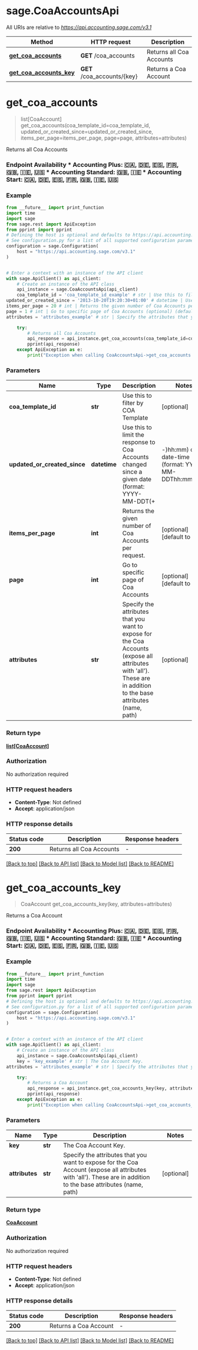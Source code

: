 # sage.CoaAccountsApi

All URIs are relative to *https://api.accounting.sage.com/v3.1*

Method | HTTP request | Description
------------- | ------------- | -------------
[**get_coa_accounts**](CoaAccountsApi.md#get_coa_accounts) | **GET** /coa_accounts | Returns all Coa Accounts
[**get_coa_accounts_key**](CoaAccountsApi.md#get_coa_accounts_key) | **GET** /coa_accounts/{key} | Returns a Coa Account


# **get_coa_accounts**
> list[CoaAccount] get_coa_accounts(coa_template_id=coa_template_id, updated_or_created_since=updated_or_created_since, items_per_page=items_per_page, page=page, attributes=attributes)

Returns all Coa Accounts

### Endpoint Availability  * Accounting Plus: 🇨🇦, 🇩🇪, 🇪🇸, 🇫🇷, 🇬🇧, 🇮🇪, 🇺🇸 * Accounting Standard: 🇬🇧, 🇮🇪 * Accounting Start: 🇨🇦, 🇩🇪, 🇪🇸, 🇫🇷, 🇬🇧, 🇮🇪, 🇺🇸

### Example

```python
from __future__ import print_function
import time
import sage
from sage.rest import ApiException
from pprint import pprint
# Defining the host is optional and defaults to https://api.accounting.sage.com/v3.1
# See configuration.py for a list of all supported configuration parameters.
configuration = sage.Configuration(
    host = "https://api.accounting.sage.com/v3.1"
)


# Enter a context with an instance of the API client
with sage.ApiClient() as api_client:
    # Create an instance of the API class
    api_instance = sage.CoaAccountsApi(api_client)
    coa_template_id = 'coa_template_id_example' # str | Use this to filter by COA Template (optional)
updated_or_created_since = '2013-10-20T19:20:30+01:00' # datetime | Use this to limit the response to Coa Accounts changed since a given date (format: YYYY-MM-DDT(+|-)hh:mm) or date-time (format: YYYY-MM-DDThh:mm:ss(+|-)hh:mm). Inclusive of the passed timestamp. (optional)
items_per_page = 20 # int | Returns the given number of Coa Accounts per request. (optional) (default to 20)
page = 1 # int | Go to specific page of Coa Accounts (optional) (default to 1)
attributes = 'attributes_example' # str | Specify the attributes that you want to expose for the Coa Accounts (expose all attributes with 'all'). These are in addition to the base attributes (name, path) (optional)

    try:
        # Returns all Coa Accounts
        api_response = api_instance.get_coa_accounts(coa_template_id=coa_template_id, updated_or_created_since=updated_or_created_since, items_per_page=items_per_page, page=page, attributes=attributes)
        pprint(api_response)
    except ApiException as e:
        print("Exception when calling CoaAccountsApi->get_coa_accounts: %s\n" % e)
```

### Parameters

Name | Type | Description  | Notes
------------- | ------------- | ------------- | -------------
 **coa_template_id** | **str**| Use this to filter by COA Template | [optional] 
 **updated_or_created_since** | **datetime**| Use this to limit the response to Coa Accounts changed since a given date (format: YYYY-MM-DDT(+|-)hh:mm) or date-time (format: YYYY-MM-DDThh:mm:ss(+|-)hh:mm). Inclusive of the passed timestamp. | [optional] 
 **items_per_page** | **int**| Returns the given number of Coa Accounts per request. | [optional] [default to 20]
 **page** | **int**| Go to specific page of Coa Accounts | [optional] [default to 1]
 **attributes** | **str**| Specify the attributes that you want to expose for the Coa Accounts (expose all attributes with &#39;all&#39;). These are in addition to the base attributes (name, path) | [optional] 

### Return type

[**list[CoaAccount]**](CoaAccount.md)

### Authorization

No authorization required

### HTTP request headers

 - **Content-Type**: Not defined
 - **Accept**: application/json

### HTTP response details
| Status code | Description | Response headers |
|-------------|-------------|------------------|
**200** | Returns all Coa Accounts |  -  |

[[Back to top]](#) [[Back to API list]](../README.md#documentation-for-api-endpoints) [[Back to Model list]](../README.md#documentation-for-models) [[Back to README]](../README.md)

# **get_coa_accounts_key**
> CoaAccount get_coa_accounts_key(key, attributes=attributes)

Returns a Coa Account

### Endpoint Availability  * Accounting Plus: 🇨🇦, 🇩🇪, 🇪🇸, 🇫🇷, 🇬🇧, 🇮🇪, 🇺🇸 * Accounting Standard: 🇬🇧, 🇮🇪 * Accounting Start: 🇨🇦, 🇩🇪, 🇪🇸, 🇫🇷, 🇬🇧, 🇮🇪, 🇺🇸

### Example

```python
from __future__ import print_function
import time
import sage
from sage.rest import ApiException
from pprint import pprint
# Defining the host is optional and defaults to https://api.accounting.sage.com/v3.1
# See configuration.py for a list of all supported configuration parameters.
configuration = sage.Configuration(
    host = "https://api.accounting.sage.com/v3.1"
)


# Enter a context with an instance of the API client
with sage.ApiClient() as api_client:
    # Create an instance of the API class
    api_instance = sage.CoaAccountsApi(api_client)
    key = 'key_example' # str | The Coa Account Key.
attributes = 'attributes_example' # str | Specify the attributes that you want to expose for the Coa Account (expose all attributes with 'all'). These are in addition to the base attributes (name, path) (optional)

    try:
        # Returns a Coa Account
        api_response = api_instance.get_coa_accounts_key(key, attributes=attributes)
        pprint(api_response)
    except ApiException as e:
        print("Exception when calling CoaAccountsApi->get_coa_accounts_key: %s\n" % e)
```

### Parameters

Name | Type | Description  | Notes
------------- | ------------- | ------------- | -------------
 **key** | **str**| The Coa Account Key. | 
 **attributes** | **str**| Specify the attributes that you want to expose for the Coa Account (expose all attributes with &#39;all&#39;). These are in addition to the base attributes (name, path) | [optional] 

### Return type

[**CoaAccount**](CoaAccount.md)

### Authorization

No authorization required

### HTTP request headers

 - **Content-Type**: Not defined
 - **Accept**: application/json

### HTTP response details
| Status code | Description | Response headers |
|-------------|-------------|------------------|
**200** | Returns a Coa Account |  -  |

[[Back to top]](#) [[Back to API list]](../README.md#documentation-for-api-endpoints) [[Back to Model list]](../README.md#documentation-for-models) [[Back to README]](../README.md)

